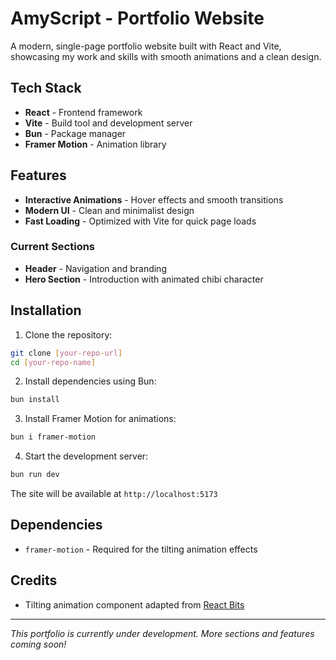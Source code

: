 # AmyScript - Portfolio Website

A modern, single-page portfolio website built with React and Vite, showcasing my work and skills with smooth animations and a clean design.

## Tech Stack

- **React** - Frontend framework
- **Vite** - Build tool and development server
- **Bun** - Package manager
- **Framer Motion** - Animation library

## Features

- **Interactive Animations** - Hover effects and smooth transitions
- **Modern UI** - Clean and minimalist design
- **Fast Loading** - Optimized with Vite for quick page loads

### Current Sections

- **Header** - Navigation and branding
- **Hero Section** - Introduction with animated chibi character

## Installation

1. Clone the repository:

```bash
git clone [your-repo-url]
cd [your-repo-name]
```

2. Install dependencies using Bun:

```bash
bun install
```

3. Install Framer Motion for animations:

```bash
bun i framer-motion
```

4. Start the development server:

```bash
bun run dev
```

The site will be available at `http://localhost:5173`

## Dependencies

- `framer-motion` - Required for the tilting animation effects

## Credits

- Tilting animation component adapted from [React Bits](https://github.com/DavidHDev/react-bits)

---

_This portfolio is currently under development. More sections and features coming soon!_
